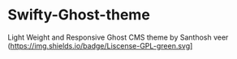 # Swifty-Ghost-theme
Light Weight and Responsive Ghost CMS theme by Santhosh veer
(https://img.shields.io/badge/Liscense-GPL-green.svg]
